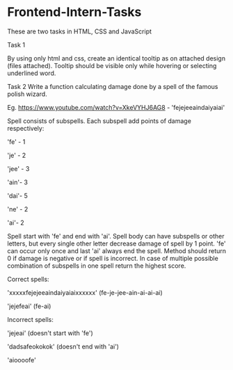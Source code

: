 # Frontend-Intern-Tasks

These are two tasks in HTML, CSS and JavaScript

Task 1

By using only html and css, create an identical tooltip as on attached design (files attached). Tooltip should be visible only while hovering or selecting underlined word. 

Task 2
Write a function calculating damage done by a spell of the famous polish wizard.

Eg. https://www.youtube.com/watch?v=XkeVYHJ6AG8 - 'fejejeeaindaiyaiai'

Spell consists of subspells. Each subspell add points of damage respectively:

'fe' - 1 

'je' - 2

'jee' - 3

'ain'- 3

'dai'- 5

'ne' - 2

'ai'- 2

Spell start with 'fe' and end with 'ai'. Spell body can have subspells or other letters, but every single other letter decrease damage of spell by 1 point. 'fe' can occur only once and last 'ai' always end the spell. Method should return 0 if damage is negative or if spell is incorrect. In case of multiple possible combination of subspells in one spell return the highest score.

Correct spells:

'xxxxxfejejeeaindaiyaiaixxxxxx' (fe-je-jee-ain-ai-ai-ai)

'jejefeai' (fe-ai)

Incorrect spells:

'jejeai' (doesn't start with 'fe')

'dadsafeokokok' (doesn't end with 'ai')

'aioooofe'
